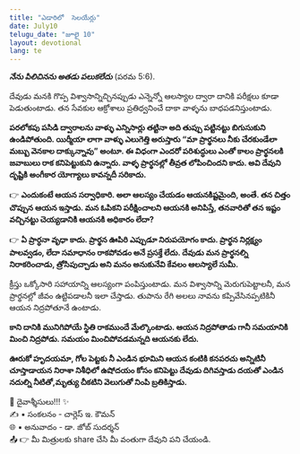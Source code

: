 ```yaml
---
title: "ఎడారిలో  సెలయేర్లు"
date: July10
telugu_date: "జూలై 10"
layout: devotional
lang: te
---
```

***నేను పిలిచినను అతడు పలుకలేదు*** (పరమ 5:6).

దేవుడు మనకి గొప్ప విశ్వాసాన్నిచ్చినప్పుడు ఎన్నెన్నో ఆలస్యాల ద్వారా దానికి పరీక్షలు కూడా పెడుతుంటాడు. తన సేవకుల ఆక్రోశాలు ప్రతిధ్వనించే దాకా వాళ్ళను బాధపడనిస్తుంటాడు.

 **పరలోకపు పసిడి ద్వారాలను వాళ్ళు ఎన్నిసార్లు తట్టినా అది తుప్పు పట్టినట్టు బిగుసుకుని ఉండిపోతుంది. యిర్మీయా లాగా వాళ్ళు ఎలుగెత్తి అరుస్తారు “మా ప్రార్థనలు నీకు చేరకుండేలా మబ్బు వెనకాల దాక్కున్నావు” అంటూ. ఈ విధంగా ఎందరో పరిశుద్ధులు ఎంతో కాలం ప్రార్థనలకి జవాబులు రాక కనిపెట్టుకుని ఉన్నారు. వాళ్ళ ప్రార్థనల్లో తీవ్రత లోపించిందని కాదు. అవి దేవుని దృష్టికి అంగీకార యోగ్యాలు కావన్నదీ సరికాదు.**

👉 **ఎందుకంటే ఆయన సర్వాధికారి. అలా ఆలస్యం చేయడం ఆయనకిష్టమైంది, అంతే. తన చిత్తం చొప్పున ఆయన ఇస్తాడు. మన ఓపికని పరీక్షించాలని ఆయనకి అనిపిస్తే, తనవారితో తన ఇష్టం వచ్చినట్టు చెయ్యడానికి ఆయనకి అధికారం లేదా?**

👉 **ఏ ప్రార్ధనా వృధా కాదు. ప్రార్థన ఊపిరి ఎప్పుడూ నిరుపయోగం కాదు. ప్రార్థన నిర్లక్ష్యం పాలవ్వడం, లేదా సమాధానం రాకపోవడం అనే ప్రసక్తే లేదు. దేవుడు మన ప్రార్థనల్ని నిరాకరించాడు, త్రోసిపుచ్చాడు అని మనం అనుకునేవి కేవలం ఆలస్యాలే సుమీ.**

క్రీస్తు ఒక్కోసారి సహాయాన్ని ఆలస్యంగా పంపిస్తుంటాడు. మన విశ్వాసాన్ని మెరుగుపెట్టాలనీ, మన ప్రార్థనల్లో జీవం ఉట్టిపడాలనీ ఇలా చేస్తాడు. తుపాను రేగి అలలు నావను కప్పివేసినప్పటికినీ ఆయన నిద్రపోతూనే ఉంటాడు. 

**కాని దానికి మునిగిపోయే స్థితి రాకముందే మేల్కొంటాడు. ఆయన నిద్రపోతాడు గానీ సమయానికి మించి నిద్రపోడు. సమయం మించిపోవడమన్నది ఆయనకు లేదు.**

**ఊరుకో హృదయమా, గోల పెట్టకు నీ ఎండిన భూమిని ఆయన కంటికి కనపరచు అన్నిటినీ చూస్తాడాయన నిరాశా నిశీధిలో ఉషోదయం కోసం కనిపెట్టు దేవుడు దిగివస్తాడు దయతో ఎండిన నదుల్ని నీటితో,మృత్యు చీకటిని వెలుగుతో నింపి బ్రతికిస్తాడు.**


<div class="blessing">🙏 <span class="bless-text">దైవాశ్శీసులు!!!</span> ✨</div>

<div class="credit">✍️ <span class="credit-text">▪ సంకలనం - చార్లెస్ ఇ. కౌమన్</span></div>
<div class="credit">🌐 <span class="credit-text">▪ అనువాదం - డా. జోబ్ సుదర్శన్</span></div>


<div class="share">📤 👉 <span class="share-text">మీ మిత్రులకు share చేసి మీ వంతుగా దేవుని పని చేయండి.</span></div>

